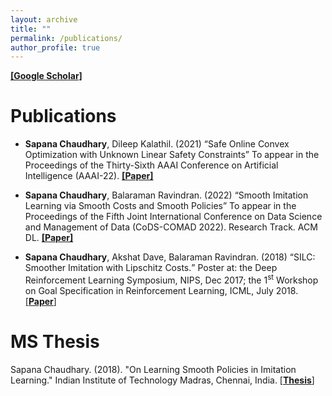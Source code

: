 ```yaml
---
layout: archive
title: ""
permalink: /publications/
author_profile: true
---
```


[**[Google Scholar]**](https://scholar.google.com/citations?user=dsb5VjkAAAAJ&hl=en&oi=ao)


Publications 
======
* **Sapana Chaudhary**, Dileep Kalathil. (2021) <q>Safe Online Convex Optimization with Unknown Linear
Safety Constraints</q> To appear in the Proceedings of the Thirty-Sixth AAAI Conference on Artificial Intelligence (AAAI-22). [**[Paper]**](https://arxiv.org/abs/2111.07430)

* **Sapana Chaudhary**, Balaraman Ravindran. (2022) <q>Smooth Imitation Learning via Smooth Costs and Smooth Policies</q> To appear in the Proceedings of the Fifth Joint International Conference on Data Science and Management of Data (CoDS-COMAD 2022). Research Track. ACM DL. [**[Paper]**](https://arxiv.org/abs/2111.02354)

* **Sapana Chaudhary**, Akshat Dave, Balaraman Ravindran. (2018) <q>SILC: Smoother Imitation with Lipschitz Costs.</q> Poster at: the Deep Reinforcement Learning Symposium, NIPS, Dec 2017; the 1<sup>st</sup> Workshop on Goal Specification in Reinforcement Learning, ICML, July 2018. [[**Paper**]](https://sites.google.com/view/goalsrl/accepted-papers?authuser=0)

MS Thesis
======
Sapana Chaudhary. (2018). "On Learning Smooth Policies in Imitation Learning." Indian Institute of Technology Madras, Chennai, India. [[**Thesis**]](https://drive.google.com/file/d/13va0xsQMLM71Dnpza89hIz7cJpBDJEJo/view?usp=sharing)
